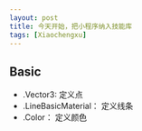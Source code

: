 ```yaml
---
layout: post
title: 今天开始，把小程序纳入技能库
tags: [Xiaochengxu]
---
```

## Basic ##
 - .Vector3: 定义点
 - .LineBasicMaterial： 定义线条
 - .Color： 定义颜色
